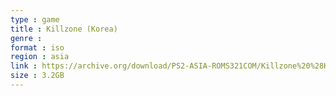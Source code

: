 ```yaml
---
type : game
title : Killzone (Korea)
genre : 
format : iso
region : asia
link : https://archive.org/download/PS2-ASIA-ROMS321COM/Killzone%20%28Korea%29.7z
size : 3.2GB
---
```

